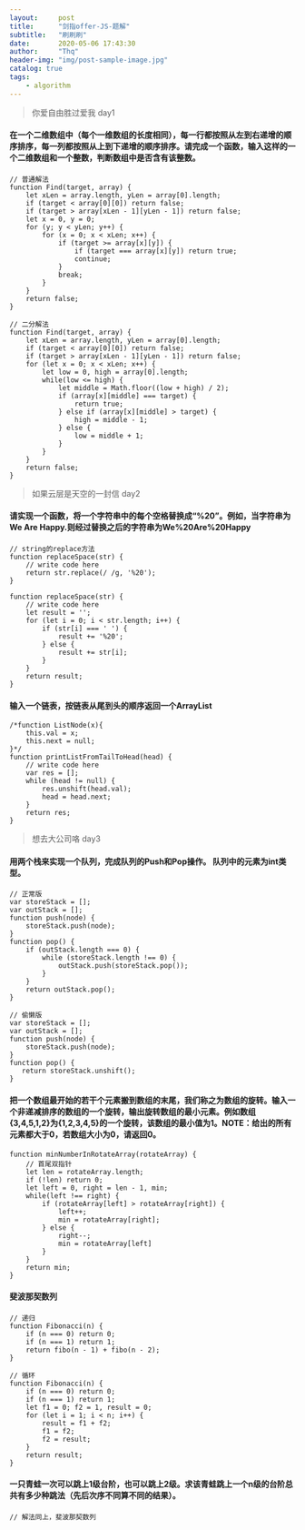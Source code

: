 ```yaml
---
layout:     post
title:      "剑指offer-JS-题解"
subtitle:   "刷刷刷"
date:       2020-05-06 17:43:30
author:     "Thq" 
header-img: "img/post-sample-image.jpg"
catalog: true
tags:
    - algorithm
---
```


> 你爱自由胜过爱我 day1

#### 在一个二维数组中（每个一维数组的长度相同），每一行都按照从左到右递增的顺序排序，每一列都按照从上到下递增的顺序排序。请完成一个函数，输入这样的一个二维数组和一个整数，判断数组中是否含有该整数。

```Js
// 普通解法
function Find(target, array) {
    let xLen = array.length, yLen = array[0].length;
    if (target < array[0][0]) return false;
    if (target > array[xLen - 1][yLen - 1]) return false;
    let x = 0, y = 0;
    for (y; y < yLen; y++) {
        for (x = 0; x < xLen; x++) {
            if (target >= array[x][y]) {
                if (target === array[x][y]) return true;
                continue;
            }
            break;
        }
    }
    return false;
}

// 二分解法
function Find(target, array) {
    let xLen = array.length, yLen = array[0].length;
    if (target < array[0][0]) return false;
    if (target > array[xLen - 1][yLen - 1]) return false;
    for (let x = 0; x < xLen; x++) {
        let low = 0, high = array[0].length;
        while(low <= high) {
            let middle = Math.floor((low + high) / 2);
            if (array[x][middle] === target) {
                return true;
            } else if (array[x][middle] > target) {
                high = middle - 1;
            } else {
                low = middle + 1;
            }
        }
    }
    return false;
}
```

> 如果云层是天空的一封信 day2

#### 请实现一个函数，将一个字符串中的每个空格替换成“%20”。例如，当字符串为We Are Happy.则经过替换之后的字符串为We%20Are%20Happy

```Js
// string的replace方法
function replaceSpace(str) {
    // write code here
    return str.replace(/ /g, '%20');
}

function replaceSpace(str) {
    // write code here
    let result = '';
    for (let i = 0; i < str.length; i++) {
        if (str[i] === ' ') {
            result += '%20';
        } else {
            result += str[i];
        }
    }
    return result;
}

```

#### 输入一个链表，按链表从尾到头的顺序返回一个ArrayList 

```Js
/*function ListNode(x){
    this.val = x;
    this.next = null;
}*/
function printListFromTailToHead(head) {
    // write code here
    var res = [];
    while (head != null) {
        res.unshift(head.val);
        head = head.next;
    }
    return res;
}
```

> 想去大公司咯 day3

#### 用两个栈来实现一个队列，完成队列的Push和Pop操作。 队列中的元素为int类型。

```Js
// 正常版
var storeStack = [];
var outStack = [];
function push(node) {
    storeStack.push(node);
}
function pop() {
    if (outStack.length === 0) {
        while (storeStack.length !== 0) {
            outStack.push(storeStack.pop());
        }
    }
    return outStack.pop();
}

// 偷懒版
var storeStack = [];
var outStack = [];
function push(node) {
    storeStack.push(node);
}
function pop() {
   return storeStack.unshift();
}

```

#### 把一个数组最开始的若干个元素搬到数组的末尾，我们称之为数组的旋转。输入一个非递减排序的数组的一个旋转，输出旋转数组的最小元素。例如数组{3,4,5,1,2}为{1,2,3,4,5}的一个旋转，该数组的最小值为1。NOTE：给出的所有元素都大于0，若数组大小为0，请返回0。

```Js
function minNumberInRotateArray(rotateArray) {
    // 首尾双指针
    let len = rotateArray.length;
    if (!len) return 0;
    let left = 0, right = len - 1, min;
    while(left !== right) {
        if (rotateArray[left] > rotateArray[right]) {
            left++;
            min = rotateArray[right];
        } else {
            right--;
            min = rotateArray[left]
        }
    }
    return min;
}
```

#### 斐波那契数列

```JS
// 递归
function Fibonacci(n) {
    if (n === 0) return 0;
    if (n === 1) return 1;
    return fibo(n - 1) + fibo(n - 2);
}

// 循环
function Fibonacci(n) {
    if (n === 0) return 0;
    if (n === 1) return 1;
    let f1 = 0; f2 = 1, result = 0;
    for (let i = 1; i < n; i++) {
        result = f1 + f2;
        f1 = f2;
        f2 = result;
    }
    return result;
}
```


#### 一只青蛙一次可以跳上1级台阶，也可以跳上2级。求该青蛙跳上一个n级的台阶总共有多少种跳法（先后次序不同算不同的结果）。

```JS
// 解法同上，斐波那契数列
```
